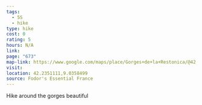 ```yaml
---
tags:
  - 5S
  - hike
type: hike
cost: 0
rating: 5
hours: N/A
link: 
page: "673"
map-link: https://www.google.com/maps/place/Gorges+de+la+Restonica/@42.2358635,9.0262421,15z/data=!3m1!4b1!4m6!3m5!1s0x12d0a8f518fdb56b:0xa9bd3bc02ce431a!8m2!3d42.2358486!4d9.0365418!16s%2Fg%2F120wkwzd?entry=ttu&g_ep=EgoyMDI0MTAwOC4wIKXMDSoASAFQAw%3D%3D
visit: 
location: 42.2351111,9.0358499
source: Fodor's Essential France
---
```

Hike around the gorges beautiful